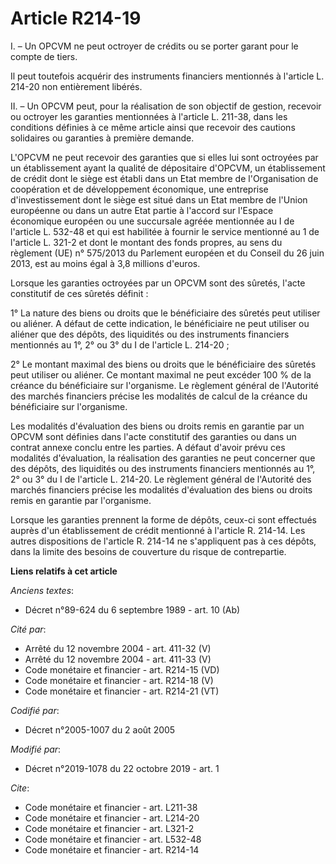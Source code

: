# Article R214-19

I. – Un OPCVM ne peut octroyer de crédits ou se porter garant pour le compte de tiers. 

Il peut toutefois acquérir des instruments financiers mentionnés à l'article L. 214-20 non entièrement libérés. 

II. – Un OPCVM peut, pour la réalisation de son objectif de gestion, recevoir ou octroyer les garanties mentionnées à
l'article L. 211-38, dans les conditions définies à ce même article ainsi que recevoir des cautions solidaires ou garanties à
première demande. 

L'OPCVM ne peut recevoir des garanties que si elles lui sont octroyées par un établissement ayant la qualité de dépositaire
d'OPCVM, un établissement de crédit dont le siège est établi dans un Etat membre de l'Organisation de coopération et de
développement économique, une entreprise d'investissement dont le siège est situé dans un Etat membre de l'Union européenne
ou dans un autre Etat partie à l'accord sur l'Espace économique européen ou une succursale agréée mentionnée au I de
l'article L. 532-48 et qui est habilitée à fournir le service mentionné au 1 de l'article L. 321-2 et dont le montant des
fonds propres, au sens du règlement (UE) n° 575/2013 du Parlement européen et du Conseil du 26 juin 2013, est au moins égal à
3,8 millions d'euros. 

Lorsque les garanties octroyées par un OPCVM sont des sûretés, l'acte constitutif de ces sûretés définit : 

1° La nature des biens ou droits que le bénéficiaire des sûretés peut utiliser ou aliéner. A défaut de cette indication, le
bénéficiaire ne peut utiliser ou aliéner que des dépôts, des liquidités ou des instruments financiers mentionnés au 1°, 2° ou
3° du I de l'article L. 214-20 ; 

2° Le montant maximal des biens ou droits que le bénéficiaire des sûretés peut utiliser ou aliéner. Ce montant maximal ne
peut excéder 100 % de la créance du bénéficiaire sur l'organisme. Le règlement général de l'Autorité des marchés financiers
précise les modalités de calcul de la créance du bénéficiaire sur l'organisme. 

Les modalités d'évaluation des biens ou droits remis en garantie par un OPCVM sont définies dans l'acte constitutif des
garanties ou dans un contrat annexe conclu entre les parties. A défaut d'avoir prévu ces modalités d'évaluation, la
réalisation des garanties ne peut concerner que des dépôts, des liquidités ou des instruments financiers mentionnés au 1°, 2°
ou 3° du I de l'article L. 214-20. Le règlement général de l'Autorité des marchés financiers précise les modalités
d'évaluation des biens ou droits remis en garantie par l'organisme. 

Lorsque les garanties prennent la forme de dépôts, ceux-ci sont effectués auprès d'un établissement de crédit mentionné à
l'article R. 214-14. Les autres dispositions de l'article R. 214-14 ne s'appliquent pas à ces dépôts, dans la limite des
besoins de couverture du risque de contrepartie.

**Liens relatifs à cet article**

_Anciens textes_:

  - Décret n°89-624 du 6 septembre 1989 - art. 10 (Ab)

_Cité par_:

  - Arrêté du 12 novembre 2004 - art. 411-32 (V)
  - Arrêté du 12 novembre 2004 - art. 411-33 (V)
  - Code monétaire et financier - art. R214-15 (VD)
  - Code monétaire et financier - art. R214-18 (V)
  - Code monétaire et financier - art. R214-21 (VT)

_Codifié par_:

  - Décret n°2005-1007 du 2 août 2005

_Modifié par_:

  - Décret n°2019-1078 du 22 octobre 2019 - art. 1

_Cite_:

  - Code monétaire et financier - art. L211-38
  - Code monétaire et financier - art. L214-20
  - Code monétaire et financier - art. L321-2
  - Code monétaire et financier - art. L532-48
  - Code monétaire et financier - art. R214-14
